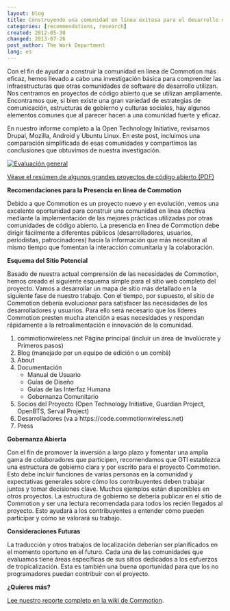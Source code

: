 ```yaml
---
layout: blog
title: Construyendo una comunidad en línea exitosa para el desarrollo de código abierto
categories: [recommendations, research]
created: 2012-05-30
changed: 2013-07-26
post_author: The Work Department
lang: es
---
```


Con el fin de ayudar a construir la comunidad en línea de Commotion más eficaz, hemos llevado a cabo una investigación básica para comprender las infraestructuras que otras comunidades de software de desarrollo utilizan. Nos centramos en proyectos de código abierto que se utilizan ampliamente. Encontramos que, si bien existe una gran variedad de estrategias de comunicación, estructuras de gobierno y culturas sociales, hay algunos elementos comunes que al parecer hacen a una comunidad fuerte y eficaz.

En nuestro informe completo a la Open Technology Initiative, revisamos Drupal, Mozilla, Android y Ubuntu Linux. En este post, incluimos una comparación simplificada de esas comunidades y compartimos las conclusiones que obtuvimos de nuestra investigación.

<a href="https://code.commotionwireless.net/attachments/78/Overview%20of%20some%20large%20open-source%20projects.pdf"><img alt="Evaluación general" src="https://blog.commotionwireless.net/sites/blog.commotionwireless.net/files/open%20source%20report%20matrix%20small.jpg"/></a>

<a href="https://code.commotionwireless.net/attachments/78/Overview%20of%20some%20large%20open-source%20projects.pdf">Véase el resúmen de algunos grandes proyectos de código abierto (PDF)</a> 

**Recomendaciones para la Presencia en línea de Commotion**

Debido a que Commotion es un proyecto nuevo y en evolución, vemos una excelente oportunidad para construir una comunidad en línea efectiva mediante la implementación de las mejores prácticas utilizadas por otras comunidades de código abierto. La presencia en línea de Commotion debe dirigir fácilmente a diferentes públicos (desarrolladores, usuarios, periodistas, patrocinadores) hacia la información que más necesitan al mismo tiempo que fomentan la interacción comunitaria y la colaboración.

**Esquema del Sitio Potencial**

Basado de nuestra actual comprensión de las necesidades de Commotion, hemos creado el siguiente esquema simple para el sitio web completo del proyecto. Vamos a desarrollar un mapa de sitio más detallado en la siguiente fase de nuestro trabajo. Con el tiempo, por supuesto, el sitio de Commotion debería evolucionar para satisfacer las necesidades de los desarrolladores y usuarios. Para ello será necesario que los líderes Commotion presten mucha atención a esas necesidades y respondan rápidamente a la retroalimentación e innovación de la comunidad. 
<ol>
  <li>commotionwireless.net Página principal (incluir un área de Involúcrate y Primeros pasos)</li>
  <li>Blog (manejado por un equipo de edición o un comité)</li>
  <li>About</li>
  <li>Documentación
    <ul>
      <li>Manual de Usuario</li>
      <li>Guías de Diseño</li>
      <li>Guías de las Interfaz Humana</li>
      <li>Gobernanza Comunitario</li>
    </ul></li>
  <li>Socios del Proyecto (Open Technology Initiative, Guardian Project, OpenBTS, Serval Project)</li>
  <li>Desarrolladores (va a https://code.commotionwireless.net)</li>
  <li>Press</li>
</ol>

**Gobernanza Abierta**

Con el fin de promover la inversión a largo plazo y fomentar una amplia gama de colaboradores que participen, recomendamos que OTI establezca una estructura de gobierno clara y por escrito para el proyecto Commotion. Esto debe incluir funciones de varias personas en la comunidad y expectativas generales sobre cómo los contribuyentes deben trabajar juntos y tomar decisiones clave. Muchos ejemplos están disponibles en otros proyectos. La estructura de gobierno se debería publicar en el sitio de Commotion y ser una lectura recomendada para todos los recién llegados al proyecto. Esto ayudará a los contribuyentes a entender cómo pueden participar y cómo se valorará su trabajo.

**Consideraciones Futuras**

La traducción y otros trabajos de localización deberían ser planificados en el momento oportuno en el futuro. Cada una de las comunidades que evaluamos tiene áreas específicas de sus sitios dedicados a los esfuerzos de tropicalización. Esta es también una buena oportunidad para que los no programadores puedan contribuir con el proyecto.

**¿Quieres más?** 

<a href="https://code.commotionwireless.net/projects/knowledgebase/wiki/Report_-_Building_successful_online_community_for_open-source_development" target="blank">Lee nuestro reporte completo en la wiki de Commotion</a>.

